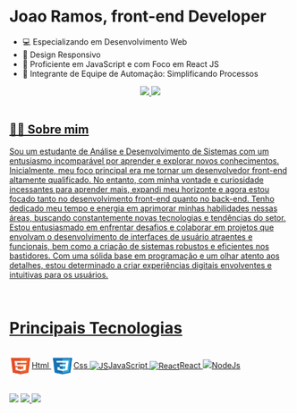 <h1>Joao Ramos, front-end Developer</h1>

-  💻 Especializando em Desenvolvimento Web
-  📱 Design Responsivo
-  🚀 Proficiente em JavaScript e com Foco em React JS
-  💼 Integrante de Equipe de Automação: Simplificando Processos

<div align="center">
  
  <a href="https://github.com/JoaoHero">
  <img height="180em" src="https://github-readme-stats.vercel.app/api?username=joaoHero&show_icons=true&theme=cobalt&include_all_commits=true&count_private=true"/>
  <img height="180em" src="https://github-readme-stats.vercel.app/api/top-langs/?username=JoaoHero&layout=compact&langs_count=7&theme=cobalt"/>
    
</div>
  
   <div style="display: inline_block"><br>
    <h2>👨‍🎓 Sobre mim</h2>

<span>Sou um estudante de Análise e Desenvolvimento de Sistemas com um entusiasmo incomparável por aprender e explorar novos conhecimentos. Inicialmente, meu foco principal era me tornar um desenvolvedor front-end altamente qualificado. No entanto, com minha vontade e curiosidade incessantes para aprender mais, expandi meu horizonte e agora estou focado tanto no desenvolvimento front-end quanto no back-end. Tenho dedicado meu tempo e energia em aprimorar minhas habilidades nessas áreas, buscando constantemente novas tecnologias e tendências do setor. Estou entusiasmado em enfrentar desafios e colaborar em projetos que envolvam o desenvolvimento de interfaces de usuário atraentes e funcionais, bem como a criação de sistemas robustos e eficientes nos bastidores. Com uma sólida base em programação e um olhar atento aos detalhes, estou determinado a criar experiências digitais envolventes e intuitivas para os usuários.</span> 
     
</div>
  
 <div style="display: inline_block"><br>
    <h1>Principais Tecnologias</h1>
   <br>
  <img align="center" alt="HTML" height="30" width="40" src="https://raw.githubusercontent.com/devicons/devicon/master/icons/html5/html5-original.svg">Html
  <img align="center" alt="CSS" height="30" width="40" src="https://raw.githubusercontent.com/devicons/devicon/master/icons/css3/css3-original.svg">Css
  <img align="center" alt="JS" height="30" width="40" src="https://cdn.jsdelivr.net/gh/devicons/devicon/icons/javascript/javascript-original.svg">JavaScript
  <img align="center" alt="React" height="30" width="40" src="https://cdn.jsdelivr.net/gh/devicons/devicon/icons/react/react-original.svg" />React
  <img src="https://cdn.jsdelivr.net/gh/devicons/devicon@latest/icons/nodejs/nodejs-original.svg" />NodeJs
          
   
</div>
  <br>
  <br>
  <div> 
    <a href="https://instagram.com/joao_heroo" target="_blank"><img src="https://img.shields.io/badge/-Instagram-%23E4405F?style=for-the-badge&logo=instagram&logoColor=white" target="_blank"></a>
    <a href = "https://www.facebook.com/joaovitor.silvaramos.7"><img src="https://img.shields.io/badge/Facebook-1877F2?style=for-the-badge&logo=facebook&logoColor=white">
    <a href = "https://www.linkedin.com/in/joao-vitor-r-8b4486112/"><img src="https://img.shields.io/badge/-LinkedIn-%230077B5?style=for-the-badge&logo=linkedin&logoColor=white" target="_blank"></a>
  </div>
 
</div>



